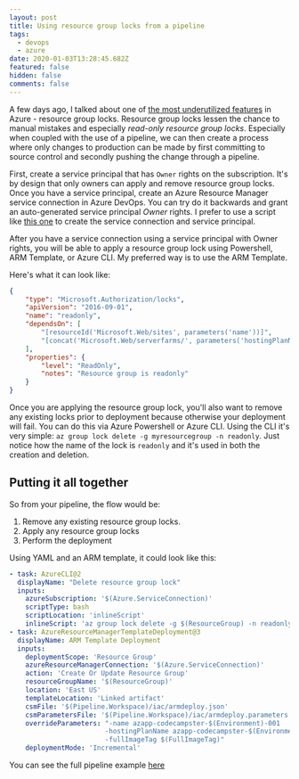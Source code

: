 ```yaml
---
layout: post
title: Using resource group locks from a pipeline
tags:
  - devops
  - azure
date: 2020-01-03T13:28:45.682Z
featured: false
hidden: false
comments: false
---
```

A few days ago, I talked about one of [the most underutilized features](https://gaunacode.com/the-most-underutilized-feature-in-azure) in Azure - resource group locks. Resource group locks lessen the chance to manual mistakes and especially *read-only resource group locks*. Especially when coupled with the use of a pipeline, we can then create a process where only changes to production can be made by first committing to source control and secondly pushing the change through a pipeline.

<!--more-->

First, create a service principal that has `Owner` rights on the subscription. It's by design that only owners can apply and remove resource group locks. Once you have a service principal, create an Azure Resource Manager service connection in Azure DevOps. You can try do it backwards and grant an auto-generated service principal *Owner* rights. I prefer to use a script like [this one](https://gaunacode.com/admin/#/collections/blog/entries/2019-12-08-creating-secure-service-connections-in-azure-devops) to create the service connection and service principal.

After you have a service connection using a service principal with Owner rights, you will be able to apply a resource group lock using Powershell, ARM Template, or Azure CLI. My preferred way is to use the ARM Template. 

Here's what it can look like: 

``` json
{
    "type": "Microsoft.Authorization/locks",
    "apiVersion": "2016-09-01",
    "name": "readonly",
    "dependsOn": [
        "[resourceId('Microsoft.Web/sites', parameters('name'))]",
        "[concat('Microsoft.Web/serverfarms/', parameters('hostingPlanName'))]"
    ],
    "properties": {
        "level": "ReadOnly",
        "notes": "Resource group is readonly"
    }
}
```

Once you are applying the resource group lock, you'll also want to remove any existing locks prior to deployment because otherwise your deployment will fail. You can do this via Azure Powershell or Azure CLI. Using the CLI it's very simple: `az group lock delete -g myresourcegroup -n readonly`. Just notice how the name of the lock is `readonly` and it's used in both the creation and deletion. 

## Putting it all together

So from your pipeline, the flow would be:

1. Remove any existing resource group locks.
2. Apply any resource group locks 
3. Perform the deployment

Using YAML and an ARM template, it could look like this:

``` yaml
- task: AzureCLI@2
  displayName: "Delete resource group lock"
  inputs:
    azureSubscription: '$(Azure.ServiceConnection)'
    scriptType: bash
    scriptLocation: 'inlineScript'
    inlineScript: 'az group lock delete -g $(ResourceGroup) -n readonly'
- task: AzureResourceManagerTemplateDeployment@3
  displayName: ARM Template Deployment
  inputs:
    deploymentScope: 'Resource Group'
    azureResourceManagerConnection: '$(Azure.ServiceConnection)'
    action: 'Create Or Update Resource Group'
    resourceGroupName: '$(ResourceGroup)'
    location: 'East US'
    templateLocation: 'Linked artifact'
    csmFile: '$(Pipeline.Workspace)/iac/armdeploy.json'
    csmParametersFile: '$(Pipeline.Workspace)/iac/armdeploy.parameters.json'
    overrideParameters: "-name azapp-codecampster-$(Environment)-001
                        -hostingPlanName azapp-codecampster-$(Environment)-001-sp
                        -fullImageTag $(FullImageTag)"
    deploymentMode: 'Incremental'
```

You can see the full pipeline example [here](https://github.com/onetug/Codecampster/blob/master/pipelines/main.yml)
